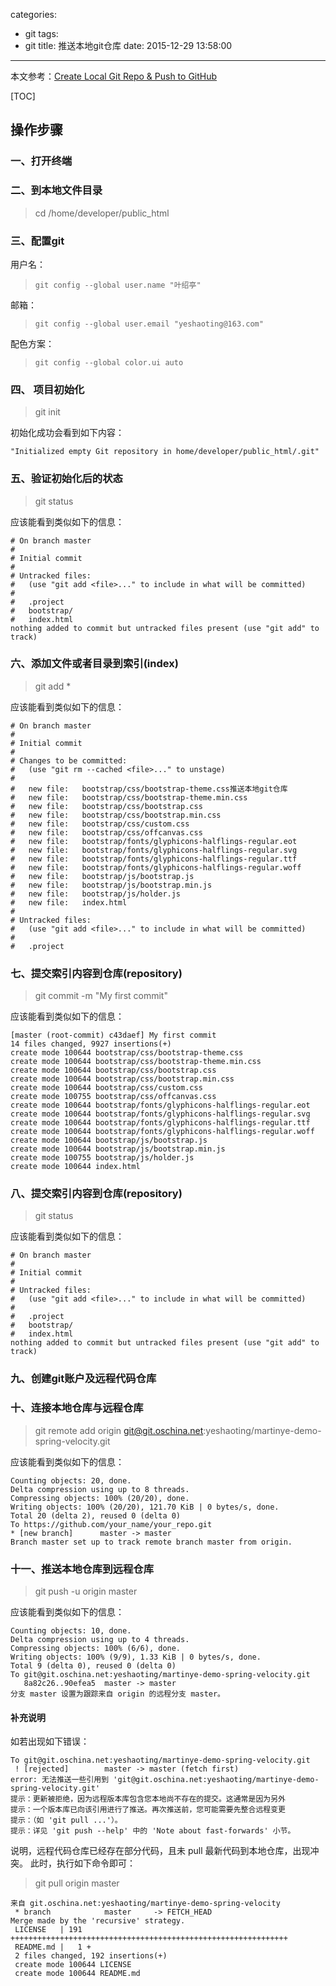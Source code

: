 categories:
  - git
tags:
  - git
title: 推送本地git仓库
date: 2015-12-29 13:58:00
---

本文参考：[Create Local Git Repo & Push to GitHub][1]

[TOC]


## 操作步骤


### 一、打开终端

### 二、到本地文件目录
 > cd /home/developer/public_html

### 三、配置git
用户名：
 > `git config --global user.name "叶绍亭"`

邮箱：
 > `git config --global user.email "yeshaoting@163.com"`

配色方案：
 > `git config --global color.ui auto`

### 四、 项目初始化
 > git init

初始化成功会看到如下内容：
``` shell
"Initialized empty Git repository in home/developer/public_html/.git"
```

<!-- more -->

### 五、验证初始化后的状态
 > git status

应该能看到类似如下的信息：
``` shell
# On branch master
#
# Initial commit
#
# Untracked files:
#   (use "git add <file>..." to include in what will be committed)
#
#   .project
#   bootstrap/
#   index.html
nothing added to commit but untracked files present (use "git add" to track)
```

### 六、添加文件或者目录到索引(index)
 > git add *

应该能看到类似如下的信息：
``` shell
# On branch master
#
# Initial commit
#
# Changes to be committed:
#   (use "git rm --cached <file>..." to unstage)
#
#   new file:   bootstrap/css/bootstrap-theme.css推送本地git仓库
#   new file:   bootstrap/css/bootstrap-theme.min.css
#   new file:   bootstrap/css/bootstrap.css
#   new file:   bootstrap/css/bootstrap.min.css
#   new file:   bootstrap/css/custom.css
#   new file:   bootstrap/css/offcanvas.css
#   new file:   bootstrap/fonts/glyphicons-halflings-regular.eot
#   new file:   bootstrap/fonts/glyphicons-halflings-regular.svg
#   new file:   bootstrap/fonts/glyphicons-halflings-regular.ttf
#   new file:   bootstrap/fonts/glyphicons-halflings-regular.woff
#   new file:   bootstrap/js/bootstrap.js
#   new file:   bootstrap/js/bootstrap.min.js
#   new file:   bootstrap/js/holder.js
#   new file:   index.html
#
# Untracked files:
#   (use "git add <file>..." to include in what will be committed)
#
#   .project
```

### 七、提交索引内容到仓库(repository)
 > git commit -m "My first commit"

应该能看到类似如下的信息：
``` shell
[master (root-commit) c43daef] My first commit
14 files changed, 9927 insertions(+)
create mode 100644 bootstrap/css/bootstrap-theme.css
create mode 100644 bootstrap/css/bootstrap-theme.min.css
create mode 100644 bootstrap/css/bootstrap.css
create mode 100644 bootstrap/css/bootstrap.min.css
create mode 100644 bootstrap/css/custom.css
create mode 100755 bootstrap/css/offcanvas.css
create mode 100644 bootstrap/fonts/glyphicons-halflings-regular.eot
create mode 100644 bootstrap/fonts/glyphicons-halflings-regular.svg
create mode 100644 bootstrap/fonts/glyphicons-halflings-regular.ttf
create mode 100644 bootstrap/fonts/glyphicons-halflings-regular.woff
create mode 100644 bootstrap/js/bootstrap.js
create mode 100644 bootstrap/js/bootstrap.min.js
create mode 100755 bootstrap/js/holder.js
create mode 100644 index.html
```

### 八、提交索引内容到仓库(repository)
 > git status

应该能看到类似如下的信息：
``` shell
# On branch master
#
# Initial commit
#
# Untracked files:
#   (use "git add <file>..." to include in what will be committed)
#
#   .project
#   bootstrap/
#   index.html
nothing added to commit but untracked files present (use "git add" to track) 
```

### 九、创建git账户及远程代码仓库

### 十、连接本地仓库与远程仓库
 > git remote add origin git@git.oschina.net:yeshaoting/martinye-demo-spring-velocity.git

应该能看到类似如下的信息：
``` shell
Counting objects: 20, done.
Delta compression using up to 8 threads.
Compressing objects: 100% (20/20), done.
Writing objects: 100% (20/20), 121.70 KiB | 0 bytes/s, done.
Total 20 (delta 2), reused 0 (delta 0)
To https://github.com/your_name/your_repo.git
* [new branch]      master -> master
Branch master set up to track remote branch master from origin.
```

### 十一、推送本地仓库到远程仓库
 > git push -u origin master

应该能看到类似如下的信息：
``` shell
Counting objects: 10, done.
Delta compression using up to 4 threads.
Compressing objects: 100% (6/6), done.
Writing objects: 100% (9/9), 1.33 KiB | 0 bytes/s, done.
Total 9 (delta 0), reused 0 (delta 0)
To git@git.oschina.net:yeshaoting/martinye-demo-spring-velocity.git
   8a82c26..90efea5  master -> master
分支 master 设置为跟踪来自 origin 的远程分支 master。
```

#### 补充说明
如若出现如下错误：
``` shell
To git@git.oschina.net:yeshaoting/martinye-demo-spring-velocity.git
 ! [rejected]        master -> master (fetch first)
error: 无法推送一些引用到 'git@git.oschina.net:yeshaoting/martinye-demo-spring-velocity.git'
提示：更新被拒绝，因为远程版本库包含您本地尚不存在的提交。这通常是因为另外
提示：一个版本库已向该引用进行了推送。再次推送前，您可能需要先整合远程变更
提示：（如 'git pull ...'）。
提示：详见 'git push --help' 中的 'Note about fast-forwards' 小节。
```

说明，远程代码仓库已经存在部分代码，且未 pull 最新代码到本地仓库，出现冲突。
此时，执行如下命令即可：
 > git pull origin master

``` shell
来自 git.oschina.net:yeshaoting/martinye-demo-spring-velocity
 * branch            master     -> FETCH_HEAD
Merge made by the 'recursive' strategy.
 LICENSE   | 191 ++++++++++++++++++++++++++++++++++++++++++++++++++++++++++++++
 README.md |   1 +
 2 files changed, 192 insertions(+)
 create mode 100644 LICENSE
 create mode 100644 README.md
```


[1]: https://www.texniq.de/en/web-engineering-i/create-local-git-repo-and-push-to-github